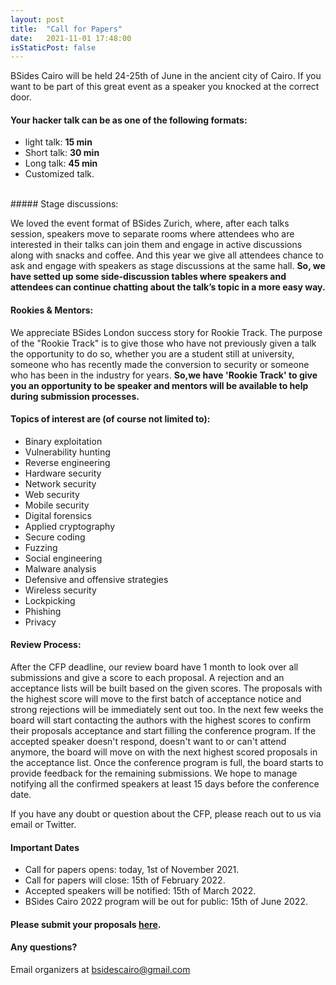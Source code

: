 ```yaml
---
layout: post
title:  "Call for Papers"
date:   2021-11-01 17:48:00
isStaticPost: false
---
```

BSides Cairo will be held 24-25th of June in the ancient city of Cairo. If you want to be part of this great event as a speaker you knocked at the correct door.



#### Your hacker talk can be as one of the following formats:

-  light talk: **15 min**
-  Short talk: **30 min**
-  Long talk: **45 min**
-  Customized talk.


<br>
##### Stage discussions:

We loved the event format of BSides Zurich, where, after each talks session, speakers move to separate rooms where attendees who are interested in their talks can join them and engage in active discussions along with snacks and coffee. And this year we give all attendees chance to ask and engage with speakers as stage discussions at the same hall.
**So, we have setted up some side-discussion tables where speakers and attendees can continue chatting about the talk’s topic in a more easy way.**



#### Rookies & Mentors:

We appreciate BSides London success story for Rookie Track. The purpose of the "Rookie Track" is to give those who have not previously given a talk the opportunity to do so, whether you are a student still at university, someone who has recently made the conversion to security or someone who has been in the industry for years.
**So,we have 'Rookie Track' to give you an opportunity to be speaker and mentors will be available to help during submission processes.**



#### Topics of interest are (of course not limited to):

- Binary exploitation
- Vulnerability hunting
- Reverse engineering
- Hardware security
- Network security
- Web security
- Mobile security
- Digital forensics
- Applied cryptography
- Secure coding
- Fuzzing
- Social engineering
- Malware analysis
- Defensive and offensive strategies
- Wireless security
-  Lockpicking
- Phishing
- Privacy



#### Review Process:

After the CFP deadline, our review board have 1 month to look over all submissions and give a score to each proposal. A rejection and an acceptance lists will be built based on the given scores.
The proposals with the highest score will move to the first batch of acceptance notice and strong rejections will be immediately sent out too.
In the next few weeks the board will start contacting the authors with the highest scores to confirm their proposals acceptance and start filling the conference program. If the accepted speaker doesn't respond, doesn't want to or can't attend anymore, the board will move on with the next highest scored proposals in the acceptance list.
Once the conference program is full, the board starts to provide feedback for the remaining submissions. We hope to manage notifying all the confirmed speakers at least 15 days before the conference date.



If you have any doubt or question about the CFP, please reach out to us via email or Twitter.



#### Important Dates

- Call for papers opens: today, 1st of November 2021.
- Call for papers will close: 15th of February 2022.
- Accepted speakers will be notified: 15th of March 2022.
- BSides Cairo 2022 program will be out for public: 15th of June 2022.



#### Please submit your proposals [here]().



#### Any questions? 
Email organizers at [bsidescairo@gmail.com](mailto:bsidescairo@gmail.com)